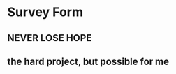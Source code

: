 <h1>Survey Form</h1>
<body>
<h2>NEVER LOSE HOPE<h2>
<p>the hard project, but possible for me</p>
<img href="https://www.dreamstime.com/young-business-people-suffering-headaches-asian-women-s-woman-stressful-working-notebook-long-time-office-image107443846">
</body>